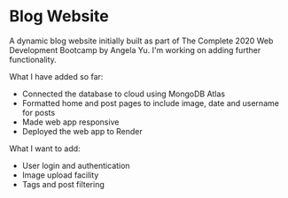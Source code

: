 # Blog Website
A dynamic blog website initially built as part of The Complete 2020 Web Development Bootcamp by Angela Yu. I'm working on adding further functionality.

What I have added so far:
- Connected the database to cloud using MongoDB Atlas
- Formatted home and post pages to include image, date and username for posts
- Made web app responsive
- Deployed the web app to Render


What I want to add:
- User login and authentication
- Image upload facility
- Tags and post filtering

